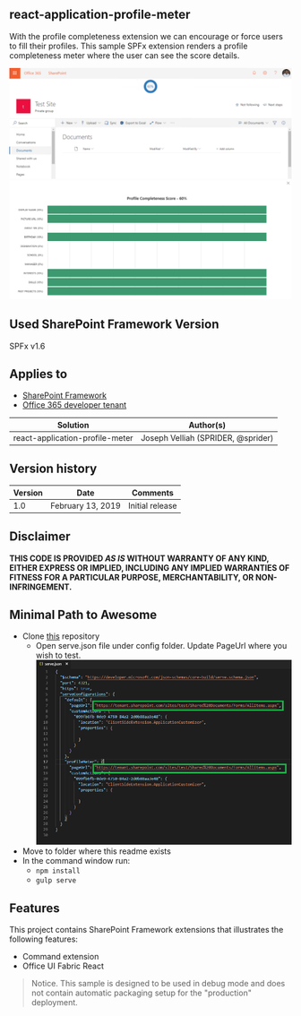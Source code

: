 ## react-application-profile-meter

With the profile completeness extension we can encourage or force users to fill their profiles. This sample SPFx extension renders a profile completeness meter where the user can see the score details.  

![react-application-profile-meter](./assets/score.png)
![react-application-profile-meter](./assets/scoredetails.png)

## Used SharePoint Framework Version 
SPFx v1.6

## Applies to

* [SharePoint Framework](http://dev.office.com/sharepoint/docs/spfx/sharepoint-framework-overview)
* [Office 365 developer tenant](http://dev.office.com/sharepoint/docs/spfx/set-up-your-developer-tenant)

Solution|Author(s)
--------|---------
react-application-profile-meter|Joseph Velliah (SPRIDER, @sprider)

## Version history

Version|Date|Comments
-------|----|--------
1.0|February 13, 2019|Initial release

## Disclaimer
**THIS CODE IS PROVIDED *AS IS* WITHOUT WARRANTY OF ANY KIND, EITHER EXPRESS OR IMPLIED, INCLUDING ANY IMPLIED WARRANTIES OF FITNESS FOR A PARTICULAR PURPOSE, MERCHANTABILITY, OR NON-INFRINGEMENT.**

## Minimal Path to Awesome

- Clone [this](https://github.com/sprider/spfx-extensions/tree/master/react-application-profile-meter) repository
  - Open serve.json file under config folder. Update PageUrl where you wish to test.
![react-application-profile-meter](./assets/servejson.png)
- Move to folder where this readme exists
- In the command window run:
  - `npm install`
  - `gulp serve`

## Features
This project contains SharePoint Framework extensions that illustrates the following features:
* Command extension
* Office UI Fabric React

> Notice. This sample is designed to be used in debug mode and does not contain automatic packaging setup for the "production" deployment.


